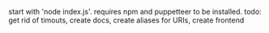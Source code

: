 start with 'node index.js'.
requires npm and puppetteer to be installed.
todo: get rid of timouts, create docs, create aliases for URIs, create frontend